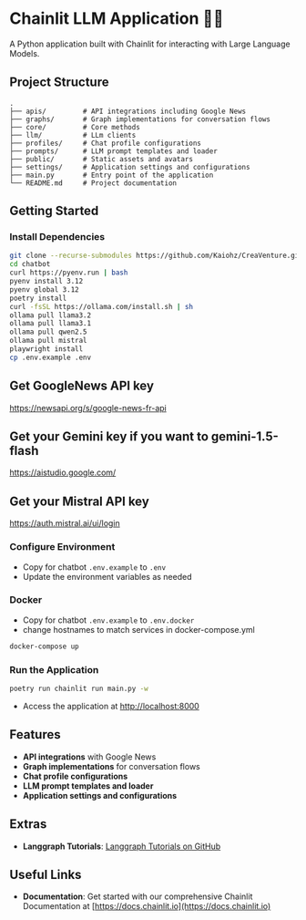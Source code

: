 # Chainlit LLM Application 🚀🤖

A Python application built with Chainlit for interacting with Large Language Models.

## Project Structure
```
.  
├── apis/         # API integrations including Google News  
├── graphs/       # Graph implementations for conversation flows
├── core/         # Core methods
├── llm/          # LLm clients
├── profiles/     # Chat profile configurations  
├── prompts/      # LLM prompt templates and loader  
├── public/       # Static assets and avatars  
├── settings/     # Application settings and configurations  
├── main.py       # Entry point of the application
└── README.md     # Project documentation
```

## Getting Started

### Install Dependencies
```bash
git clone --recurse-submodules https://github.com/Kaiohz/CreaVenture.git
cd chatbot 
curl https://pyenv.run | bash
pyenv install 3.12
pyenv global 3.12
poetry install
curl -fsSL https://ollama.com/install.sh | sh
ollama pull llama3.2 
ollama pull llama3.1
ollama pull qwen2.5
ollama pull mistral
playwright install
cp .env.example .env
```

## Get GoogleNews API key

https://newsapi.org/s/google-news-fr-api

## Get your Gemini key if you want to gemini-1.5-flash

https://aistudio.google.com/

## Get your Mistral API key 

https://auth.mistral.ai/ui/login

### Configure Environment
- Copy for chatbot `.env.example` to `.env`
- Update the environment variables as needed

### Docker
- Copy for chatbot `.env.example` to `.env.docker`
- change hostnames to match services in docker-compose.yml
```bash
docker-compose up
```

### Run the Application
```bash
poetry run chainlit run main.py -w
```

- Access the application at [http://localhost:8000](http://localhost:8000)

## Features
- **API integrations** with Google News
- **Graph implementations** for conversation flows
- **Chat profile configurations**
- **LLM prompt templates and loader**
- **Application settings and configurations**

## Extras
- **Langgraph Tutorials**: [Langgraph Tutorials on GitHub](https://github.com/langchain-ai/langgraph/tree/main/docs/docs/tutorials)

## Useful Links
- **Documentation**: Get started with our comprehensive Chainlit Documentation at [https://docs.chainlit.io](https://docs.chainlit.io)
